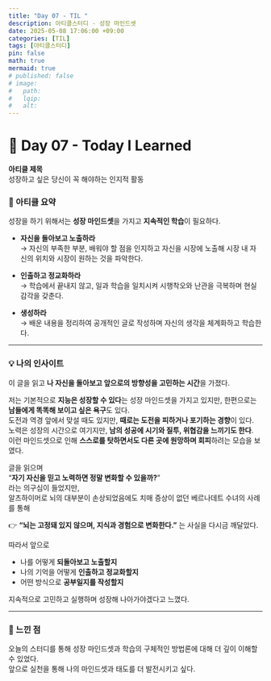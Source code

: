 ```yaml
---
title: "Day 07 - TIL "
description: 아티클스터디 - 성장 마인드셋
date: 2025-05-08 17:06:00 +09:00
categories: [TIL]
tags: [아티클스터디]
pin: false
math: true
mermaid: true
# published: false
# image:
#   path:
#   lqip: 
#   alt: 
---
```


# 📘 Day 07 - Today I Learned

**아티클 제목**  
성장하고 싶은 당신이 꼭 해야하는 인지적 활동


### 📄 아티클 요약

성장을 하기 위해서는 **성장 마인드셋**을 가지고 **지속적인 학습**이 필요하다.

- **자신을 돌아보고 노출하라**  
  → 자신의 부족한 부분, 배워야 할 점을 인지하고 자신을 시장에 노출해 시장 내 자신의 위치와 시장이 원하는 것을 파악한다.

- **인출하고 정교화하라**  
  → 학습에서 끝내지 않고, 일과 학습을 일치시켜 시행착오와 난관을 극복하며 현실 감각을 갖춘다.

- **생성하라**  
  → 배운 내용을 정리하여 공개적인 글로 작성하며 자신의 생각을 체계화하고 학습한다.

---

### 💡 나의 인사이트

이 글을 읽고 **나 자신을 돌아보고 앞으로의 방향성을 고민하는 시간**을 가졌다.

저는 기본적으로 **지능은 성장할 수 있다**는 성장 마인드셋을 가지고 있지만, 한편으로는 **남들에게 똑똑해 보이고 싶은 욕구**도 있다.  
도전과 역경 앞에서 맞설 때도 있지만, **때로는 도전을 피하거나 포기하는 경향**이 있다.  
노력은 성장의 시간으로 여기지만, **남의 성공에 시기와 질투, 위협감을 느끼기도 한다**.  
이런 마인드셋으로 인해 **스스로를 탓하면서도 다른 곳에 원망하며 회피**하려는 모습을 보였다.

글을 읽으며  
“**자기 자신을 믿고 노력하면 정말 변화할 수 있을까?**”  
라는 의구심이 들었지만,  
알츠하이머로 뇌의 대부분이 손상되었음에도 치매 증상이 없던 베르나데트 수녀의 사례를 통해

👉 **“뇌는 고정돼 있지 않으며, 지식과 경험으로 변화한다.”** 는 사실을 다시금 깨달았다.

따라서 앞으로  
- 나를 어떻게 **되돌아보고 노출할지**  
- 나의 기억을 어떻게 **인출하고 정교화할지**  
- 어떤 방식으로 **공부일지를 작성할지**  

지속적으로 고민하고 실행하며 성장해 나아가야겠다고 느꼈다.

---

### 🤔 느낀 점

오늘의 스터디를 통해 성장 마인드셋과 학습의 구체적인 방법론에 대해 더 깊이 이해할 수 있었다.  
앞으로 실천을 통해 나의 마인드셋과 태도를 더 발전시키고 싶다.